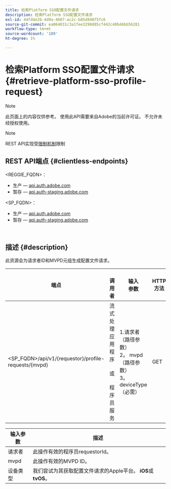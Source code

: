 ```yaml
---
title: 检索Platform SSO配置文件请求
description: 检索Platform SSO配置文件请求
exl-id: 44fd4e26-4d9a-4607-ac2c-b85d848f5fc6
source-git-commit: ea064031c3a1fee3298d85cf442c40bd4bb56281
workflow-type: tm+mt
source-wordcount: '189'
ht-degree: 1%

---
```


# 检索Platform SSO配置文件请求 {#retrieve-platform-sso-profile-request}

>[!NOTE]
>
>此页面上的内容仅供参考。 使用此API需要来自Adobe的当前许可证。 不允许未经授权使用。

>[!NOTE]
>
> REST API实现受[限制机制](/help/authentication/throttling-mechanism.md)限制

## REST API端点 {#clientless-endpoints}

&lt;REGGIE_FQDN>：

* 生产 — [api.auth.adobe.com](http://api.auth.adobe.com/)
* 暂存 — [api.auth-staging.adobe.com](http://api.auth-staging.adobe.com/)

&lt;SP_FQDN>：

* 生产 — [api.auth.adobe.com](http://api.auth.adobe.com/)
* 暂存 — [api.auth-staging.adobe.com](http://api.auth-staging.adobe.com/)

</br>

## 描述 {#description}

此资源会为请求者ID和MVPD元组生成配置文件请求。


| 端点 | </br>调用者 | 输入   </br>参数 | HTTP </br>方法 | 响应 | HTTP </br>响应 |
| --- | --- | --- | --- | --- | --- |
| &lt;SP_FQDN>/api/v1/{requestor}/profile-requests/{mvpd} | 流式处理应用程序</br></br>或</br></br>程序员服务 | 1.请求者（路径参数）</br>2。 mvpd （路径参数）</br>3。 deviceType（必需） | GET | 响应Content-Type将为application/octet-stream，因为实际有效负载对客户端应用程序是不透明的。</br></br>应用程序应将响应转发到Platform</br></br>SSO引擎以获取配置文件SSO。 | 200 — 成功   </br>400 — 错误请求 |


| 输入参数 | 描述 |
| --------------- | -------------------------------------------------------------------------------------------------------- |
| 请求者 | 此操作有效的程序员requestorId。 |
| mvpd | 此操作有效的MVPD ID。 |
| 设备类型 | 我们尝试为其获取配置文件请求的Apple平台。  **iOS**&#x200B;或&#x200B;**tvOS**。 |
